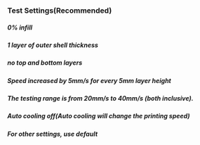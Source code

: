 ### Test Settings(Recommended)
##### 0% infill
##### 1 layer of outer shell thickness
##### no top and bottom layers
##### Speed increased by 5mm/s for every 5mm layer height
##### The testing range is from 20mm/s to 40mm/s (both inclusive). 
##### Auto cooling off(Auto cooling will change the printing speed)
##### For other settings, use default
